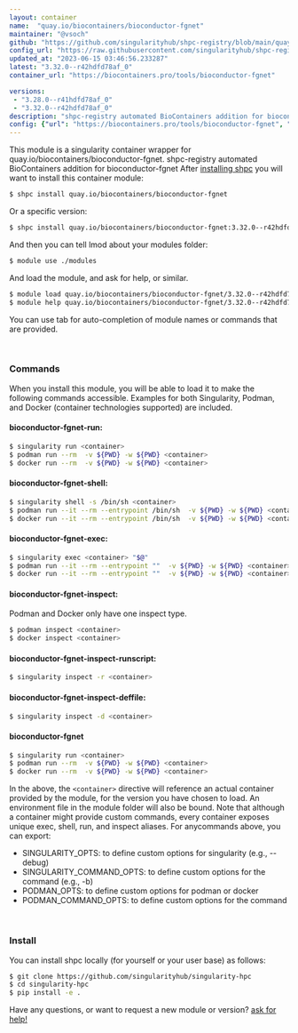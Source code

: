 ```yaml
---
layout: container
name:  "quay.io/biocontainers/bioconductor-fgnet"
maintainer: "@vsoch"
github: "https://github.com/singularityhub/shpc-registry/blob/main/quay.io/biocontainers/bioconductor-fgnet/container.yaml"
config_url: "https://raw.githubusercontent.com/singularityhub/shpc-registry/main/quay.io/biocontainers/bioconductor-fgnet/container.yaml"
updated_at: "2023-06-15 03:46:56.233287"
latest: "3.32.0--r42hdfd78af_0"
container_url: "https://biocontainers.pro/tools/bioconductor-fgnet"

versions:
 - "3.28.0--r41hdfd78af_0"
 - "3.32.0--r42hdfd78af_0"
description: "shpc-registry automated BioContainers addition for bioconductor-fgnet"
config: {"url": "https://biocontainers.pro/tools/bioconductor-fgnet", "maintainer": "@vsoch", "description": "shpc-registry automated BioContainers addition for bioconductor-fgnet", "latest": {"3.32.0--r42hdfd78af_0": "sha256:758076b5be1975841137eb1092ae508269192f675c3a58b97edc4116cf6a8ed4"}, "tags": {"3.28.0--r41hdfd78af_0": "sha256:e77d7d23b8c6cf2a35ea5c770c4b85a4ad4721cd837fbd44823d484147bf2989", "3.32.0--r42hdfd78af_0": "sha256:758076b5be1975841137eb1092ae508269192f675c3a58b97edc4116cf6a8ed4"}, "docker": "quay.io/biocontainers/bioconductor-fgnet"}
---
```


This module is a singularity container wrapper for quay.io/biocontainers/bioconductor-fgnet.
shpc-registry automated BioContainers addition for bioconductor-fgnet
After [installing shpc](#install) you will want to install this container module:


```bash
$ shpc install quay.io/biocontainers/bioconductor-fgnet
```

Or a specific version:

```bash
$ shpc install quay.io/biocontainers/bioconductor-fgnet:3.32.0--r42hdfd78af_0
```

And then you can tell lmod about your modules folder:

```bash
$ module use ./modules
```

And load the module, and ask for help, or similar.

```bash
$ module load quay.io/biocontainers/bioconductor-fgnet/3.32.0--r42hdfd78af_0
$ module help quay.io/biocontainers/bioconductor-fgnet/3.32.0--r42hdfd78af_0
```

You can use tab for auto-completion of module names or commands that are provided.

<br>

### Commands

When you install this module, you will be able to load it to make the following commands accessible.
Examples for both Singularity, Podman, and Docker (container technologies supported) are included.

#### bioconductor-fgnet-run:

```bash
$ singularity run <container>
$ podman run --rm  -v ${PWD} -w ${PWD} <container>
$ docker run --rm  -v ${PWD} -w ${PWD} <container>
```

#### bioconductor-fgnet-shell:

```bash
$ singularity shell -s /bin/sh <container>
$ podman run --it --rm --entrypoint /bin/sh  -v ${PWD} -w ${PWD} <container>
$ docker run --it --rm --entrypoint /bin/sh  -v ${PWD} -w ${PWD} <container>
```

#### bioconductor-fgnet-exec:

```bash
$ singularity exec <container> "$@"
$ podman run --it --rm --entrypoint ""  -v ${PWD} -w ${PWD} <container> "$@"
$ docker run --it --rm --entrypoint ""  -v ${PWD} -w ${PWD} <container> "$@"
```

#### bioconductor-fgnet-inspect:

Podman and Docker only have one inspect type.

```bash
$ podman inspect <container>
$ docker inspect <container>
```

#### bioconductor-fgnet-inspect-runscript:

```bash
$ singularity inspect -r <container>
```

#### bioconductor-fgnet-inspect-deffile:

```bash
$ singularity inspect -d <container>
```



#### bioconductor-fgnet

```bash
$ singularity run <container>
$ podman run --rm  -v ${PWD} -w ${PWD} <container>
$ docker run --rm  -v ${PWD} -w ${PWD} <container>
```


In the above, the `<container>` directive will reference an actual container provided
by the module, for the version you have chosen to load. An environment file in the
module folder will also be bound. Note that although a container
might provide custom commands, every container exposes unique exec, shell, run, and
inspect aliases. For anycommands above, you can export:

 - SINGULARITY_OPTS: to define custom options for singularity (e.g., --debug)
 - SINGULARITY_COMMAND_OPTS: to define custom options for the command (e.g., -b)
 - PODMAN_OPTS: to define custom options for podman or docker
 - PODMAN_COMMAND_OPTS: to define custom options for the command

<br>

### Install

You can install shpc locally (for yourself or your user base) as follows:

```bash
$ git clone https://github.com/singularityhub/singularity-hpc
$ cd singularity-hpc
$ pip install -e .
```

Have any questions, or want to request a new module or version? [ask for help!](https://github.com/singularityhub/singularity-hpc/issues)
